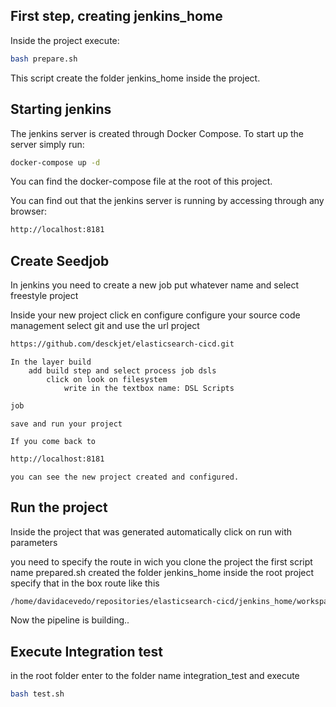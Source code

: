 ## First step, creating jenkins_home 
Inside the project execute:

```bash
bash prepare.sh
``` 

This script create the folder jenkins_home inside the project.

## Starting jenkins

The jenkins server is created through Docker Compose. To start up the server simply run:

```bash
docker-compose up -d
```

You can find the docker-compose file at the root of this project.

You can find out that the jenkins server is running by accessing through any browser:

```bash
http://localhost:8181
``` 

## Create Seedjob

In jenkins you need to create a new job put whatever name and select freestyle project

Inside your new project click en configure
    configure your source code management
        select git and use the url project

```bash
https://github.com/desckjet/elasticsearch-cicd.git
``` 

    In the layer build
        add build step and select process job dsls
            click on look on filesystem 
                write in the textbox name: DSL Scripts

```bash
job
``` 

    save and run your project
    
    If you come back to  
```bash
http://localhost:8181
``` 

    you can see the new project created and configured.

## Run the project

Inside the project that was generated automatically click on run with parameters

you need to specify the route in wich you clone the project
the first script name prepared.sh created the folder jenkins_home inside the root project specify that in the box route like this

```bash
/home/davidacevedo/repositories/elasticsearch-cicd/jenkins_home/workspace
``` 

Now the pipeline is building..

## Execute Integration test

in the root folder enter to the folder name integration_test and execute

```bash
bash test.sh
```